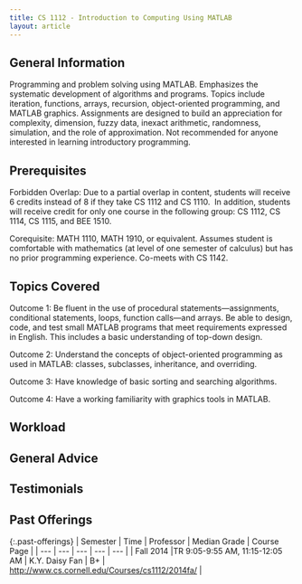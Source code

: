 ```yaml
---
title: CS 1112 - Introduction to Computing Using MATLAB
layout: article
---
```


## General Information

Programming and problem solving using MATLAB. Emphasizes the systematic development of algorithms and programs. Topics include iteration, functions, arrays, recursion, object-oriented programming, and MATLAB graphics. Assignments are designed to build an appreciation for complexity, dimension, fuzzy data, inexact arithmetic, randomness, simulation, and the role of approximation.  Not recommended for anyone interested in learning introductory programming. 

## Prerequisites

Forbidden Overlap: Due to a partial overlap in content, students will receive 6 credits instead of 8 if they take CS 1112 and CS 1110.  In addition, students will receive credit for only one course in the following group: CS 1112, CS 1114, CS 1115, and BEE 1510.

Corequisite: MATH 1110, MATH 1910, or equivalent. Assumes student is comfortable with mathematics (at level of one semester of calculus) but has no prior programming experience. Co-meets with CS 1142.

## Topics Covered

Outcome 1: Be fluent in the use of procedural statements—assignments, conditional statements, loops, function calls—and arrays. Be able to design, code, and test small MATLAB programs that meet requirements expressed in English. This includes a basic understanding of top-down design.

Outcome 2: Understand the concepts of object-oriented programming as used in MATLAB: classes, subclasses, inheritance, and overriding.

Outcome 3: Have knowledge of basic sorting and searching algorithms.

Outcome 4: Have a working familiarity with graphics tools in MATLAB.

## Workload

## General Advice

## Testimonials

## Past Offerings

{:.past-offerings}
| Semester | Time | Professor | Median Grade | Course Page |
| --- | --- | --- | --- | --- |
| Fall 2014 |TR 9:05-9:55 AM, 11:15-12:05 AM | K.Y. Daisy Fan | B+ | <http://www.cs.cornell.edu/Courses/cs1112/2014fa/> |
